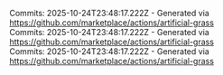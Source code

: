 Commits: 2025-10-24T23:48:17.222Z - Generated via https://github.com/marketplace/actions/artificial-grass
<br>
Commits: 2025-10-24T23:48:17.222Z - Generated via https://github.com/marketplace/actions/artificial-grass
<br>
Commits: 2025-10-24T23:48:17.222Z - Generated via https://github.com/marketplace/actions/artificial-grass
<br>
